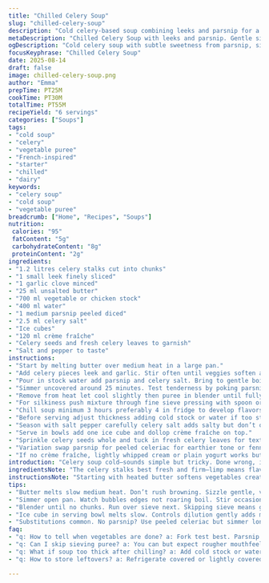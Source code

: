```yaml
---
title: "Chilled Celery Soup"
slug: "chilled-celery-soup"
description: "Cold celery-based soup combining leeks and parsnip for a subtle sweetness. Vegetables simmered to tender then blended into creamy puree. Served cold, garnished with tangy crème fraîche and crunchy celery leaves. Variations with chicken or mushroom broth give depth. A refreshing starter for warm days. No nuts gluten or eggs. Simple flavors with a silky texture, balancing vegetal crispness and richness from dairy. Perfect for ahead prep and easy chilling. Natural saltiness from celery salt but adjustable. Adapt easily with root vegetable swaps or herb changes."
metaDescription: "Chilled Celery Soup with leeks and parsnip. Gentle simmer, pureed silky, cooled hours. Garnish raw celery leaves, dollop crème fraîche, ice cube chill."
ogDescription: "Cold celery soup with subtle sweetness from parsnip, silky texture through sieving, balanced salt. Best chilled long, garnish fresh celery leaves and crème fraîche."
focusKeyphrase: "Chilled Celery Soup"
date: 2025-08-14
draft: false
image: chilled-celery-soup.png
author: "Emma"
prepTime: PT25M
cookTime: PT30M
totalTime: PT55M
recipeYield: "6 servings"
categories: ["Soups"]
tags:
- "cold soup"
- "celery"
- "vegetable puree"
- "French-inspired"
- "starter"
- "chilled"
- "dairy"
keywords:
- "celery soup"
- "cold soup"
- "vegetable puree"
breadcrumb: ["Home", "Recipes", "Soups"]
nutrition: 
 calories: "95"
 fatContent: "5g"
 carbohydrateContent: "8g"
 proteinContent: "2g"
ingredients:
- "1.2 litres celery stalks cut into chunks"
- "1 small leek finely sliced"
- "1 garlic clove minced"
- "25 ml unsalted butter"
- "700 ml vegetable or chicken stock"
- "400 ml water"
- "1 medium parsnip peeled diced"
- "2.5 ml celery salt"
- "Ice cubes"
- "120 ml crème fraîche"
- "Celery seeds and fresh celery leaves to garnish"
- "Salt and pepper to taste"
instructions:
- "Start by melting butter over medium heat in a large pan."
- "Add celery pieces leek and garlic. Stir often until veggies soften and start releasing aroma about 8–10 minutes."
- "Pour in stock water add parsnip and celery salt. Bring to gentle boil bubbles rising around edges."
- "Simmer uncovered around 25 minutes. Test tenderness by poking parsnip or celery with fork should slide without resistance."
- "Remove from heat let cool slightly then puree in blender until fully smooth no chunks left."
- "For silkiness push mixture through fine sieve pressing with spoon or spatula."
- "Chill soup minimum 3 hours preferably 4 in fridge to develop flavors and thicken slightly."
- "Before serving adjust thickness adding cold stock or water if too stiff."
- "Season with salt pepper carefully celery salt adds salty but don’t overdo."
- "Serve in bowls add one ice cube and dollop crème fraîche on top."
- "Sprinkle celery seeds whole and tuck in fresh celery leaves for texture and a little bitterness."
- "Variation swap parsnip for peeled celeriac for earthier tone or fennel bulb for aromatic twist."
- "If no crème fraîche, lightly whipped cream or plain yogurt works but keep chill for freshness."
introduction: "Celery soup cold—sounds simple but tricky. Done wrong, it’s watery or overly bitter. Learned by burning butter once then starting again with patience. Leek softens celery’s sharpness, garlic deepens base. Parsnip sweetens subtly—forgot it once, soup felt thin. Texture matters pureed but never gluey. Chill long enough so aromas marry but too cold numbs taste buds. You want balance. Cream adds silkiness but complexity not overload rich. The celery salt is magic touch careful not too much. Add ice cube for slow melting chill on tongue. Used celery leaves raw for freshness—never underestimate garnish. Your nose must catch celery aroma before serving. That’s success."
ingredientsNote: "The celery stalks best fresh and firm—limp means flavor lost. Leek you want white and pale green only, tougher greens get discarded or used in stocks. Parsnip substitutes include celeriac or fennel for nuanced flavor but adjust cooking time—celeriac denser needs longer simmer. Garlic minced fine so no harsh bites floating around. Butter for richness; swap olive oil if dairy intolerant but reduce quantity to avoid greasiness. Stock preferred homemade mild but commercial works; avoid salty concentrated ones which mask subtle celery flavor. Celery salt can be replaced with a pinch of smoked paprika or sea salt with celery seed crushed. Crème fraîche balances acidity; try Greek yogurt for lighter version but whisk gently to prevent curdling. Celery seeds add crunch and aroma—use sparingly or omit if unavailable, fresh herbs like parsley work well too. Ice cubes slow dilution better than chilling solids but avoid melted water pooling in soup too long."
instructionsNote: "Starting with heated butter softens vegetables creating base flavor; tolerate gentle sizzle but no browning. Leek and celery cook until translucence; garlic added last to prevent burning which gives bitterness. Simmer in stock and water combination controls intensity if pure stock tastes overpowering. Parsnip cooks a bit longer than celery; test by fork pressing for tender bite—not mush. Blending until completely smooth is key. Passing through sieve ensures silky texture without fibrous bits—skip if impatient but expect mouthfeel differences. Refrigerate uncovered or lightly covered for at least 3 hours; this step is crucial for melding flavors and thickening slightly. Before serving, tweak thickness and seasoning cold as flavors mute when chilled. Scoop with ice cube in bowl melts slowly releasing freshness in each spoonful. Garnish last minute adding color texture—prepare garnishes beforehand to avoid sogginess. If too thick after chilling, a splash cold broth refreshes without diluting flavor. Watch salt closely celery salt potent adding in stages. The balance between vegetal freshness and creamy richness defines success here—get those timing cues from aroma and texture, not timers."
tips:
- "Butter melts slow medium heat. Don’t rush browning. Sizzle gentle, veggies soften softness counts more than color. Leek translucent that’s good. Garlic last addition avoid biting bitterness burning. Parsnip diced same size as celery chunks keeps cook times even, test fork before proceeding."
- "Simmer open pan. Watch bubbles edges not roaring boil. Stir occasionally quiet simmer keeps aroma fresh without hardness or breakdown. Parsnip firmness guide timing. When fork presses through easily, stop cooking immediately. Longer turns mushy, ruins texture purity after blending."
- "Blender until no chunks. Run over sieve next. Skipping sieve means grit or strings. Spoon presses slow. Patience. Skipping results textural compromise. Silky means no bits. Chill uncovered or loose cover to avoid soggy condensation float on surface. Cool time critical to flavor marry and texture thicken naturally."
- "Ice cube in serving bowl melts slow. Controls dilution gently adds meltwater chill in mouth. Add crème fraîche on top not stirred in. Temperature contrast hits differently on palate. Garnish last minute celery leaves fresh, crisp, slight bitterness contrast with creamy dollop. Celery seeds optional sparing crunch not overpower."
- "Substitutions common. No parsnip? Use peeled celeriac but simmer longer tougher root. Fennel bulb switch adds aromatic layer needing less celery salt. Butter swap olive oil reduces dairy but watch slick greasy feel. Stock homemade preferred; store-bought often too salty overwhelms celery’s subtlety. Crème fraîche can be Greek yogurt whisked gently to avoid curdle but chill well before serving."
faq:
- "q: How to tell when vegetables are done? a: Fork test best. Parsnip and celery soften but still hold shape. Visual cues too—bubbles gentle edges, no aggressive boil. Aroma changes too—veggies smell sweeter and mellow without sharp raw garlic. Texture less fibrous. Timing isn’t fixed timing but sensory driven."
- "q: Can I skip sieving puree? a: You can but expect rougher mouthfeel. No sieve means strings or tiny bits remain. Pressure needed to press through sieve worth extra effort for silkiness. Some tolerate texture variation. Depends on preference. Sometimes rush forces skipping but flavor suffers."
- "q: What if soup too thick after chilling? a: Add cold stock or water incrementally. Adjust slowly. Adding warmed liquid ruins chill and texture. Taste after each addition. Celery salt potent add lightly after thinning. Over dilute ruins flavor balance. Ice cube helps melt slow dilution in bowl too."
- "q: How to store leftovers? a: Refrigerate covered or lightly covered. Avoid airtight trap moisture condensation causes surface sogginess. Can freeze but texture changes after thawing, separate freeze best. Reheat gently low heat avoid breaking dairy, skim if separation occurs. Consume within 2-3 days fridge for freshness."

---
```

